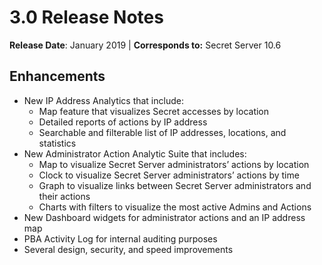 [title]: # (3.0)
[tags]: # (Privileged Behavior Analytics,PBA,Release Notes,Read Me)
[priority]: # (7030)
# 3.0 Release Notes

**Release Date**: January 2019 | **Corresponds to:** Secret Server 10.6

## Enhancements

* New IP Address Analytics that include:
  * Map feature that visualizes Secret accesses by location
  * Detailed reports of actions by IP address
  * Searchable and filterable list of IP addresses, locations, and statistics
* New Administrator Action Analytic Suite that includes:
  * Map to visualize Secret Server administrators’ actions by location
  * Clock to visualize Secret Server administrators’ actions by time
  * Graph to visualize links between Secret Server administrators and their actions
  * Charts with filters to visualize the most active Admins and Actions
* New Dashboard widgets for administrator actions and an IP address map
* PBA Activity Log for internal auditing purposes
* Several design, security, and speed improvements

